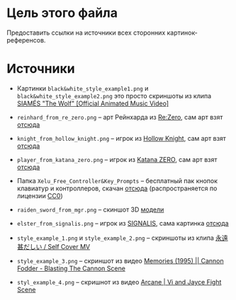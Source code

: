 # Цель этого файла

Предоставить ссылки на источники всех сторонних картинок-референсов.

# Источники

- Картинки `black&white_style_example1.png` и `black&white_style_example2.png` это просто скриншоты из клипа [SIAMÉS "The Wolf" [Official Animated Music Video]](https://youtu.be/lX44CAz-JhU)

- `reinhard_from_re_zero.png` – арт Рейнхарда из [Re:Zero](https://en.wikipedia.org/wiki/Re:Zero), сам арт взят [отсюда](https://versus-compendium.fandom.com/wiki/Reinhard_van_Astrea)
- `knight_from_hollow_knight.png` – игрок из [Hollow Knight](https://store.steampowered.com/app/367520/Hollow_Knight/), сам арт взят [отсюда](https://hollowknight.fandom.com/wiki/Knight)
- `player_from_katana_zero.png` – игрок из [Katana ZERO](https://store.steampowered.com/app/460950/Katana_ZERO/), сам арт взят [отсюда](https://katana-zero.fandom.com/wiki/Zero)
- Папка `Xelu_Free_Controller&Key_Prompts` – бесплатный пак кнопок клавиатур и контроллеров, скачан [отсюда](https://thoseawesomeguys.com/prompts/) (распространяется по лицензии [CC0](https://creativecommons.org/publicdomain/zero/1.0/))
- `raiden_sword_from_mgr.png` – скиншот 3D [модели](https://sketchfab.com/3d-models/mgr-raiden-sword-hp-08b65358ba814ff9af1b229c08564fef)
- `elster_from_signalis.png` – игрок из [SIGNALIS](https://store.steampowered.com/app/1262350/SIGNALIS/), сама картинка [отсюда](https://signalis.fandom.com/wiki/Elster_(LSTR-512))
- `style_example_1.png` и `style_example_2.png` – скриншоты из клипа [永遠甚だしい / Self Cover  MV](https://youtu.be/oykg2y1KHGg?list=LL)
- `style_example_3.png` – скриншот из видео [Memories (1995) || Cannon Fodder - Blasting The Cannon Scene](https://youtu.be/V-OQFslDKiI)
- `styl_example_4.png` – скришнот из видео [Arcane | Vi and Jayce Fight Scene](https://youtu.be/3JUO-idpH3s)

